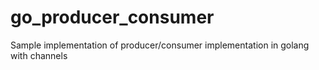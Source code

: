 # go_producer_consumer
Sample implementation of producer/consumer implementation in golang with channels
